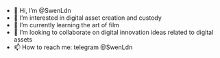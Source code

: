 - 👋 Hi, I’m @SwenLdn
- 👀 I’m interested in digital asset creation and custody
- 🌱 I’m currently learning the art of film
- 💞️ I’m looking to collaborate on digital innovation ideas related to digital assets
- 📫 How to reach me: telegram @SwenLdn

<!---
SwenLdn/SwenLdn is a ✨ special ✨ repository because its `README.md` (this file) appears on your GitHub profile.
You can click the Preview link to take a look at your changes.
--->
